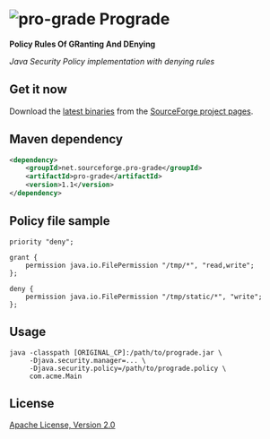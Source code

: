 # ![pro-grade](images/prograde.png) Prograde

**Policy Rules Of GRanting And DEnying**

*Java Security Policy implementation with denying rules*

## Get it now

Download the [latest binaries](http://sourceforge.net/projects/pro-grade/files/latest/download)
from the [SourceForge project pages](http://sourceforge.net/projects/pro-grade/).

## Maven dependency

```xml
<dependency>
    <groupId>net.sourceforge.pro-grade</groupId>
    <artifactId>pro-grade</artifactId>
    <version>1.1</version>
</dependency>
```

## Policy file sample

```
priority "deny";

grant {
	permission java.io.FilePermission "/tmp/*", "read,write";
};

deny {
	permission java.io.FilePermission "/tmp/static/*", "write";
};
```

## Usage

```Shell
java -classpath [ORIGINAL_CP]:/path/to/prograde.jar \
     -Djava.security.manager=... \
     -Djava.security.policy=/path/to/prograde.policy \
     com.acme.Main
```

## License

[Apache License, Version 2.0](http://www.apache.org/licenses/LICENSE-2.0)
